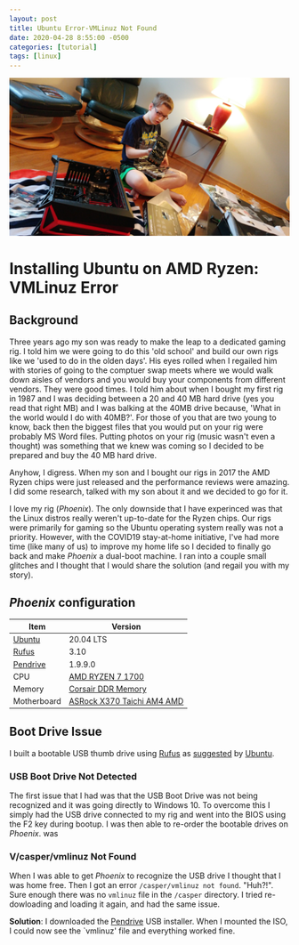 ```yaml
---
layout: post
title: Ubuntu Error-VMLinuz Not Found
date: 2020-04-28 8:55:00 -0500
categories: [tutorial]
tags: [linux]
---
```


![Old School Build](/assets/img/post_images/NickBuild.jpg)

# Installing Ubuntu on AMD Ryzen: VMLinuz Error

## Background

Three years ago my son was ready to make the leap to a dedicated gaming rig. I told him we were going to do this 'old school' and build our own rigs like we 'used to do in the olden days'. His eyes rolled when I regailed him with stories of going to the comptuer swap meets where we would walk down aisles of vendors and you would buy your components from different vendors. They were good times. I told him about when I bought my first rig in 1987 and I was deciding between a 20 and 40 MB hard drive (yes you read that right MB) and I was balking at the 40MB drive because, 'What in the world would I do with 40MB?'. For those of you that are two young to know, back then the biggest files that you would put on your rig were probably MS Word files. Putting photos on your rig (music wasn't even a thought) was something that we knew was coming so I decided to be prepared and buy the 40 MB hard drive.

Anyhow, I digress. When my son and I bought our rigs in 2017 the AMD Ryzen chips were just released and the performance reviews were amazing. I did some research, talked with my son about it and we decided to go for it. 

I love my rig (*Phoenix*). The only downside that I have experinced was that the Linux distros really weren't up-to-date for the Ryzen chips. Our rigs were primarily for gaming so the Ubuntu operating system really was not a priority. However, with the COVID19 stay-at-home initiative, I've had more time (like many of us) to improve my home life so I decided to finally go back and make *Phoenix* a dual-boot machine. I ran into a couple small glitches and I thought that I would share the solution (and regail you with my story).

## *Phoenix* configuration

|Item	| Version|
|---	|---	|
|[Ubuntu](https://ubuntu.com/)	| 20.04 LTS |
|[Rufus](https://rufus.ie/)	|3.10|  
|[Pendrive](https://www.pendrivelinux.com/universal-usb-installer-easy-as-1-2-3/)|1.9.9.0|  
|CPU|[AMD RYZEN 7 1700](https://www.newegg.com/amd-ryzen-7-1700/p/N82E16819113428?Item=N82E16819113428)|
|Memory | [Corsair DDR Memory](https://www.newegg.com/corsair-16gb-288-pin-ddr4-sdram/p/N82E16820233863?Item=N82E16820233863)
|Motherboard|[ASRock X370 Taichi AM4 AMD](https://www.newegg.com/asrock-x370-taichi/p/N82E16813157757?Item=N82E16813157757)

## Boot Drive Issue

I built a bootable USB thumb drive using [Rufus](https://rufus.ie/) as [suggested](https://ubuntu.com/tutorials/tutorial-create-a-usb-stick-on-windows#2-requirements) by [Ubuntu](https://ubuntu.com). 

### USB Boot Drive Not Detected

The first issue that I had was that the USB Boot Drive was not being recognized and it was going directly to Windows 10. To overcome this I simply had the USB drive connected to my rig and went into the BIOS using the F2 key during bootup. I was then able to re-order the bootable drives on *Phoenix*.
was
### V/casper/vmlinuz Not Found

When I was able to get *Phoenix* to recognize the USB drive I thought that I was home free. Then I got an error `/casper/vmlinuz not found`. "Huh?!". Sure enough there was no `vmlinuz` file in the `/casper` directory. I tried re-dowloading and loading it again, and had the same issue. 

**Solution**: I downloaded the [Pendrive](https://www.pendrivelinux.com/universal-usb-installer-easy-as-1-2-3/) USB installer. When I mounted the ISO, I could now see the `vmlinuz' file and everything worked fine.

